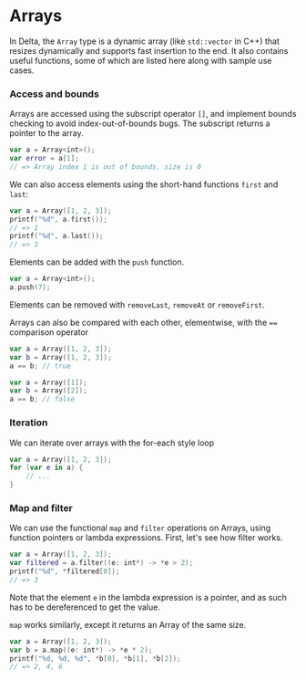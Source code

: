 # Arrays

In Delta, the `Array` type is a dynamic array (like `std::vector` in C++) that
resizes dynamically and supports fast insertion to the end. It also contains
useful functions, some of which are listed here along with sample use cases.

### Access and bounds

Arrays are accessed using the subscript operator `[]`, and implement bounds
checking to avoid index-out-of-bounds bugs. The subscript returns a pointer to
the array.

```swift
var a = Array<int>();
var error = a[1];
// => Array index 1 is out of bounds, size is 0
```

We can also access elements using the short-hand functions `first` and `last`:

```swift
var a = Array([1, 2, 3]);
printf("%d", a.first());
// => 1
printf("%d", a.last());
// => 3
```

Elements can be added with the `push` function.

```swift
var a = Array<int>();
a.push(7);
```

Elements can be removed with `removeLast`, `removeAt` or `removeFirst`.

Arrays can also be compared with each other, elementwise, with the `==`
comparison operator


```swift
var a = Array([1, 2, 3]);
var b = Array([1, 2, 3]);
a == b; // true

var a = Array([1]);
var b = Array([2]);
a == b; // false
```

### Iteration

We can iterate over arrays with the for-each style loop

```swift
var a = Array([1, 2, 3]);
for (var e in a) {
    // ...
}
```

### Map and filter

We can use the functional `map` and `filter` operations on Arrays, using
function pointers or lambda expressions. First, let's see how filter works.

```swift
var a = Array([1, 2, 3]);
var filtered = a.filter((e: int*) -> *e > 2);
printf("%d", *filtered[0]);
// => 3
```

Note that the element `e` in the lambda expression is a pointer, and as such
has to be dereferenced to get the value.

`map` works similarly, except it returns an Array of the same size.

```swift
var a = Array([1, 2, 3]);
var b = a.map((e: int*) -> *e * 2);
printf("%d, %d, %d", *b[0], *b[1], *b[2]);
// => 2, 4, 6
```
